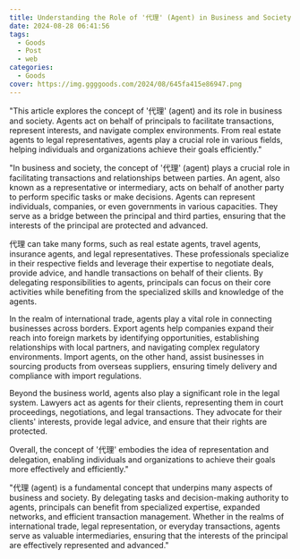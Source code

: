 ```yaml
---
title: Understanding the Role of '代理' (Agent) in Business and Society
date: 2024-08-28 06:41:56
tags:
  - Goods
  - Post
  - web
categories:
  - Goods
cover: https://img.ggggoods.com/2024/08/645fa415e86947.png
---
```


"This article explores the concept of '代理' (agent) and its role in business and society. Agents act on behalf of principals to facilitate transactions, represent interests, and navigate complex environments. From real estate agents to legal representatives, agents play a crucial role in various fields, helping individuals and organizations achieve their goals efficiently."

"In business and society, the concept of '代理' (agent) plays a crucial role in facilitating transactions and relationships between parties. An agent, also known as a representative or intermediary, acts on behalf of another party to perform specific tasks or make decisions. Agents can represent individuals, companies, or even governments in various capacities. They serve as a bridge between the principal and third parties, ensuring that the interests of the principal are protected and advanced.

代理 can take many forms, such as real estate agents, travel agents, insurance agents, and legal representatives. These professionals specialize in their respective fields and leverage their expertise to negotiate deals, provide advice, and handle transactions on behalf of their clients. By delegating responsibilities to agents, principals can focus on their core activities while benefiting from the specialized skills and knowledge of the agents.

In the realm of international trade, agents play a vital role in connecting businesses across borders. Export agents help companies expand their reach into foreign markets by identifying opportunities, establishing relationships with local partners, and navigating complex regulatory environments. Import agents, on the other hand, assist businesses in sourcing products from overseas suppliers, ensuring timely delivery and compliance with import regulations.

Beyond the business world, agents also play a significant role in the legal system. Lawyers act as agents for their clients, representing them in court proceedings, negotiations, and legal transactions. They advocate for their clients' interests, provide legal advice, and ensure that their rights are protected.

Overall, the concept of '代理' embodies the idea of representation and delegation, enabling individuals and organizations to achieve their goals more effectively and efficiently."

"代理 (agent) is a fundamental concept that underpins many aspects of business and society. By delegating tasks and decision-making authority to agents, principals can benefit from specialized expertise, expanded networks, and efficient transaction management. Whether in the realms of international trade, legal representation, or everyday transactions, agents serve as valuable intermediaries, ensuring that the interests of the principal are effectively represented and advanced."
